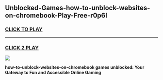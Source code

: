 
## Unblocked-Games-how-to-unblock-websites-on-chromebook-Play-Free-r0p6l
<h3>
<a href="https://premium76.site?title=how-to-unblock-websites-on-chromebook&ref=21A">CLICK TO PLAY</a></h3>
<hr>

<h3>
<a href="https://premium76.site?title=how-to-unblock-websites-on-chromebook&ref=21A">CLICK 2 PLAY</a>
  
</h3>

<a href="https://premium76.site?title=how-to-unblock-websites-on-chromebook&ref=21A"><img src="https://clearcache.store/games.png"></a>


**how-to-unblock-websites-on-chromebook games unblocked: Your Gateway to Fun and Accessible Online Gaming**
